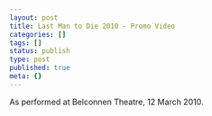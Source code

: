```yaml
---
layout: post
title: Last Man to Die 2010 - Promo Video
categories: []
tags: []
status: publish
type: post
published: true
meta: {}
---
```



 

As performed at Belconnen Theatre, 12 March 2010.
